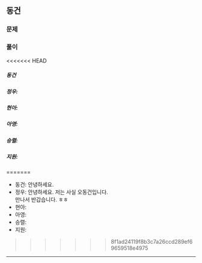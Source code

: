 ## 동건

### 문제

### 풀이
<<<<<<< HEAD
##### 동건 
##### 정우:
##### 현아:
##### 아영:
##### 승렬:
##### 지원:
=======
- 동건: 안녕하세요.
- 정우: 안녕하세요. 저는 사실 오동건입니다.  
만나서 반갑습니다. ㅎㅎ 
- 현아:
- 아영:
- 승렬:
- 지원:
>>>>>>> 8f1ad24119f8b3c7a26ccd289ef69659518e4975
---
